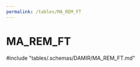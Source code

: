 ```yaml
---
permalink: /tables/MA_REM_FT
---
```

# MA\_REM\_FT
<!-- SPDX-License-Identifier: MPL-2.0 -->

<!-- ATTENTION : Ne pas supprimer ou modifier la ligne ci-dessous -->
#include "tables/.schemas/DAMIR/MA_REM_FT.md"
<!-- ATTENTION : Ne pas supprimer ou modifier la ligne ci-dessus -->
